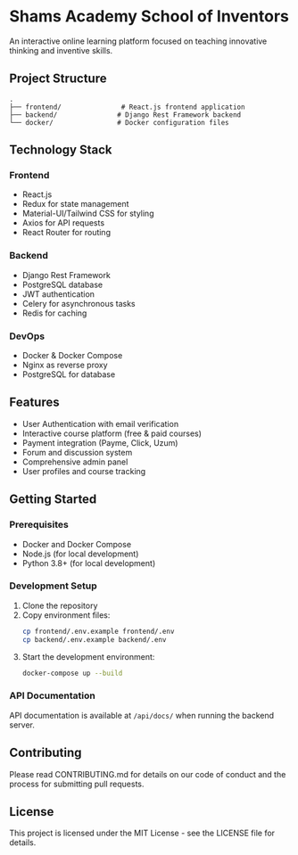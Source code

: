 # Shams Academy School of Inventors

An interactive online learning platform focused on teaching innovative thinking and inventive skills.

## Project Structure

```
.
├── frontend/               # React.js frontend application
├── backend/               # Django Rest Framework backend
└── docker/                # Docker configuration files
```

## Technology Stack

### Frontend
- React.js
- Redux for state management
- Material-UI/Tailwind CSS for styling
- Axios for API requests
- React Router for routing

### Backend
- Django Rest Framework
- PostgreSQL database
- JWT authentication
- Celery for asynchronous tasks
- Redis for caching

### DevOps
- Docker & Docker Compose
- Nginx as reverse proxy
- PostgreSQL for database

## Features

- User Authentication with email verification
- Interactive course platform (free & paid courses)
- Payment integration (Payme, Click, Uzum)
- Forum and discussion system
- Comprehensive admin panel
- User profiles and course tracking

## Getting Started

### Prerequisites
- Docker and Docker Compose
- Node.js (for local development)
- Python 3.8+ (for local development)

### Development Setup
1. Clone the repository
2. Copy environment files:
   ```bash
   cp frontend/.env.example frontend/.env
   cp backend/.env.example backend/.env
   ```
3. Start the development environment:
   ```bash
   docker-compose up --build
   ```

### API Documentation
API documentation is available at `/api/docs/` when running the backend server.

## Contributing
Please read CONTRIBUTING.md for details on our code of conduct and the process for submitting pull requests.

## License
This project is licensed under the MIT License - see the LICENSE file for details.